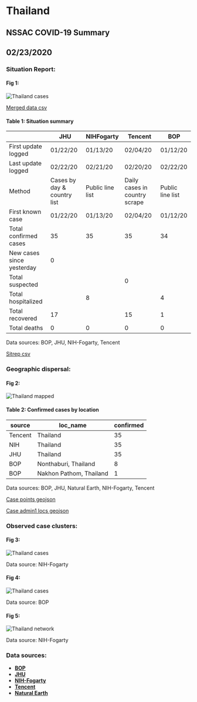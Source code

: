 # Thailand
## NSSAC COVID-19 Summary
## 02/23/2020



### Situation Report:
#### Fig 1:
![Thailand cases](../merged_histories/Thailand_merged_histories.png)

[Merged data csv](https://github.com/SchlittDataSci/SchlittDataSci.github.io/blob/master/data/tables/Thailand_merged_daily.csv)

#### Table 1: Situation summary


|                           | JHU                         | NIHFogarty       | Tencent                       | BOP              |
|---------------------------|-----------------------------|------------------|-------------------------------|------------------|
| First update logged       | 01/22/20                    | 01/13/20         | 02/04/20                      | 01/12/20         |
| Last update logged        | 02/22/20                    | 02/21/20         | 02/20/20                      | 02/22/20         |
| Method                    | Cases by day & country list | Public line list | Daily cases in country scrape | Public line list |
| First known case          | 01/22/20                    | 01/13/20         | 02/04/20                      | 01/12/20         |
| Total confirmed cases     | 35                          | 35               | 35                            | 34               |
| New cases since yesterday | 0                           |                  |                               |                  |
| Total suspected           |                             |                  | 0                             |                  |
| Total hospitalized        |                             | 8                |                               | 4                |
| Total recovered           | 17                          |                  | 15                            | 1                |
| Total deaths              | 0                           | 0                | 0                             | 0                |

Data sources: BOP, JHU, NIH-Fogarty, Tencent


[Sitrep csv](https://github.com/SchlittDataSci/SchlittDataSci.github.io/blob/master/data/tables/Thailand_sitrep.csv)

### Geographic dispersal:
#### Fig 2:
![Thailand mapped](../case_locs/Thailand_case_locs.png)

#### Table 2: Confirmed cases by location


| source   | loc_name                |   confirmed |
|----------|-------------------------|-------------|
| Tencent  | Thailand                |          35 |
| NIH      | Thailand                |          35 |
| JHU      | Thailand                |          35 |
| BOP      | Nonthaburi, Thailand    |           8 |
| BOP      | Nakhon Pathom, Thailand |           1 |

Data sources: BOP, JHU, Natural Earth, NIH-Fogarty, Tencent


[Case points geojson](https://github.com/SchlittDataSci/SchlittDataSci.github.io/blob/master/data/shapes/Thailand_case_locs.geojson)

[Case admin1 locs geojson](https://github.com/SchlittDataSci/SchlittDataSci.github.io/blob/master/data/shapes/Thailand_admin1_locs.geojson)

### Observed case clusters:
#### Fig 3:
![Thailand cases](../cluster_analysis/Thailand_imported_cases_NIHFogarty.png)



Data source: NIH-Fogarty


#### Fig 4:
![Thailand cases](../cluster_analysis/Thailand_imported_cases_BOP.png)



Data source: BOP


#### Fig 5:
![Thailand network](../autochthonous_networks/Thailand_network.png)



Data source: NIH-Fogarty


### Data sources:
* **[BOP](https://github.com/beoutbreakprepared/nCoV2019)**
* **[JHU](https://github.com/CSSEGISandData/COVID-19)** 
* **[NIH-Fogarty](https://docs.google.com/spreadsheets/d/1jS24DjSPVWa4iuxuD4OAXrE3QeI8c9BC1hSlqr-NMiU/edit#gid=1187587451)** 
* **[Tencent](https://news.qq.com/zt2020/page/feiyan.htm)**
* **[Natural Earth](https://www.naturalearthdata.com/forums/forum/natural-earth-map-data/cultural-vectors/admin-1-states-provinces-and-their-boundaries/)**

<!-- Global site tag (gtag.js) - Google Analytics -->
<script async src="https://www.googletagmanager.com/gtag/js?id=UA-158816269-1"></script>
<script>
  window.dataLayer = window.dataLayer || [];
  function gtag(){dataLayer.push(arguments);}
  gtag('js', new Date());

  gtag('config', 'UA-158816269-1');
</script>